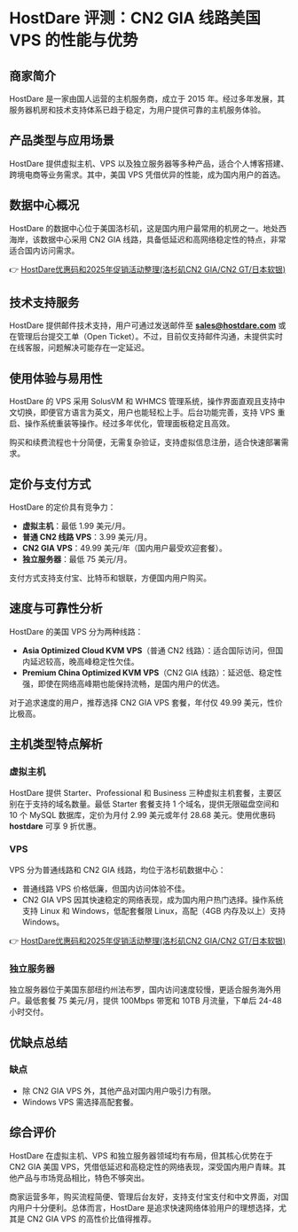 # HostDare 评测：CN2 GIA 线路美国 VPS 的性能与优势

## 商家简介

HostDare 是一家由国人运营的主机服务商，成立于 2015 年。经过多年发展，其服务器机房和技术支持体系已趋于稳定，为用户提供可靠的主机服务体验。

## 产品类型与应用场景

HostDare 提供虚拟主机、VPS 以及独立服务器等多种产品，适合个人博客搭建、跨境电商等业务需求。其中，美国 VPS 凭借优异的性能，成为国内用户的首选。

## 数据中心概况

HostDare 的数据中心位于美国洛杉矶，这是国内用户最常用的机房之一。地处西海岸，该数据中心采用 CN2 GIA 线路，具备低延迟和高网络稳定性的特点，非常适合国内访问需求。

👉 [HostDare优惠码和2025年促销活动整理(洛杉矶CN2 GIA/CN2 GT/日本软银)](https://bit.ly/hostdare)

## 技术支持服务

HostDare 提供邮件技术支持，用户可通过发送邮件至 **sales@hostdare.com** 或在管理后台提交工单（Open Ticket）。不过，目前仅支持邮件沟通，未提供实时在线客服，问题解决可能存在一定延迟。

## 使用体验与易用性

HostDare 的 VPS 采用 SolusVM 和 WHMCS 管理系统，操作界面直观且支持中文切换，即便官方语言为英文，用户也能轻松上手。后台功能完善，支持 VPS 重启、操作系统重装等操作。经过多年优化，管理面板稳定且高效。

购买和续费流程也十分简便，无需复杂验证，支持虚拟信息注册，适合快速部署需求。

## 定价与支付方式

HostDare 的定价具有竞争力：
- **虚拟主机**：最低 1.99 美元/月。
- **普通 CN2 线路 VPS**：3.99 美元/月。
- **CN2 GIA VPS**：49.99 美元/年（国内用户最受欢迎套餐）。
- **独立服务器**：最低 75 美元/月。

支付方式支持支付宝、比特币和银联，方便国内用户购买。

## 速度与可靠性分析

HostDare 的美国 VPS 分为两种线路：
- **Asia Optimized Cloud KVM VPS**（普通 CN2 线路）：适合国际访问，但国内延迟较高，晚高峰稳定性欠佳。
- **Premium China Optimized KVM VPS**（CN2 GIA 线路）：延迟低、稳定性强，即使在网络高峰期也能保持流畅，是国内用户的优选。

对于追求速度的用户，推荐选择 CN2 GIA VPS 套餐，年付仅 49.99 美元，性价比极高。

## 主机类型特点解析

### 虚拟主机

HostDare 提供 Starter、Professional 和 Business 三种虚拟主机套餐，主要区别在于支持的域名数量。最低 Starter 套餐支持 1 个域名，提供无限磁盘空间和 10 个 MySQL 数据库，定价为月付 2.99 美元或年付 28.68 美元。使用优惠码 **hostdare** 可享 9 折优惠。

### VPS

VPS 分为普通线路和 CN2 GIA 线路，均位于洛杉矶数据中心：
- 普通线路 VPS 价格低廉，但国内访问体验不佳。
- CN2 GIA VPS 因其快速稳定的网络表现，成为国内用户热门选择。操作系统支持 Linux 和 Windows，低配套餐限 Linux，高配（4GB 内存及以上）支持 Windows。

👉 [HostDare优惠码和2025年促销活动整理(洛杉矶CN2 GIA/CN2 GT/日本软银)](https://bit.ly/hostdare)

### 独立服务器

独立服务器位于美国东部纽约州法布罗，国内访问速度较慢，更适合服务海外用户。最低套餐 75 美元/月，提供 100Mbps 带宽和 10TB 月流量，下单后 24-48 小时交付。

## 优缺点总结

### 缺点
- 除 CN2 GIA VPS 外，其他产品对国内用户吸引力有限。
- Windows VPS 需选择高配套餐。

## 综合评价

HostDare 在虚拟主机、VPS 和独立服务器领域均有布局，但其核心优势在于 CN2 GIA 美国 VPS，凭借低延迟和高稳定性的网络表现，深受国内用户青睐。其他产品与市场竞品相比，特色不够突出。

商家运营多年，购买流程简便、管理后台友好，支持支付宝支付和中文界面，对国内用户十分便利。总体而言，HostDare 是追求快速网络体验用户的理想选择，尤其是 CN2 GIA VPS 的高性价比值得推荐。